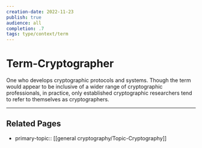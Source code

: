 ```yaml
---
creation-date: 2022-11-23
publish: true
audience: all
completion: .7
tags: type/context/term
---
```

# Term-Cryptographer
One who develops cryptographic protocols and systems. Though the term would appear to be inclusive of a wider range of cryptographic professionals, in practice, only established cryptographic researchers tend to refer to themselves as cryptographers.

---
## Related Pages
- primary-topic:: [[general cryptography/Topic-Cryptography]]
